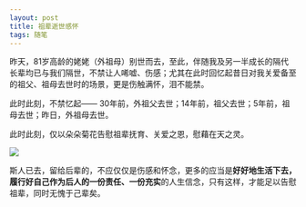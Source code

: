 ```yaml
---
layout: post
title: 祖辈逝世感怀
tags: 随笔
---
```


昨天，81岁高龄的姥姥（外祖母）别世而去，至此，伴随我及另一半成长的隔代长辈均已与我们隔世，不禁让人唏嘘、伤感；尤其在此时回忆起昔日对我关爱备至的祖父、祖母去世时的场景，更是伤触满怀，泪不能禁。

此时此刻，不禁忆起—— 30年前，外祖父去世；14年前，祖父去世；5年前，祖母去世；昨日，外祖母去世。

此时此刻，仅以朵朵菊花告慰祖辈抚育、关爱之恩，慰藉在天之灵。

![](http://ohfv138uq.bkt.clouddn.com/zubei.jpg)

斯人已去，留给后辈的，不应仅仅是伤感和怀念，更多的应当是**好好地生活下去，履行好自己作为后人的一份责任、一份充实**的人生信念，只有这样，才能足以告慰祖辈，同时无愧于己辈矣。

